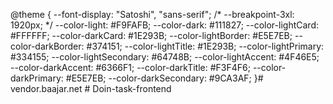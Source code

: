  
@theme {
  --font-display: "Satoshi", "sans-serif";
  /* --breakpoint-3xl: 1920px; */
  --color-light: #F9FAFB;
  --color-dark: #111827;
  --color-lightCard: #FFFFFF;
  --color-darkCard: #1E293B;
  --color-lightBorder: #E5E7EB;
  --color-darkBorder: #374151;
  --color-lightTitle: #1E293B;
  --color-lightPrimary: #334155;
  --color-lightSecondary: #64748B; 
  --color-lightAccent: #4F46E5; 
  --color-darkAccent: #6366F1;
  --color-darkTitle: #F3F4F6;
  --color-darkPrimary: #E5E7EB;
  --color-darkSecondary: #9CA3AF; 
}#   v e n d o r . b a a j a r . n e t  
 #   D o i n - t a s k - f r o n t e n d  
 